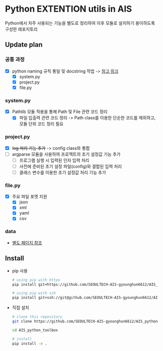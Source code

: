 # Python EXTENTION utils in AIS

Python에서 자주 사용되는 기능을 별도로 정리하여 이후 모듈로 설치하기 용이하도록 구성한 레포지토리

## Update plan

### 공통 과정

- [x] python naming 규칙 통일 및 docstring 작업 -> [참고 링크](https://github.com/SEOULTECH-AIS-gyounghun6612/AIS_lab_manual/blob/Publish/python/doc_string.md)
  - [x] system.py
  - [x] project.py
  - [x] file.py

### system.py

- [x] Pathlib 모듈 적용을 통해 Path 및 File 관련 코드 정리
  - [x] 파일 입출력 관련 코드 정리 -> Path class를 이용한 단순한 코드를 제외하고, 모듈 단위 코드 정리 필요

### project.py

- [x] ~~log 처리 기능 추가~~ -> config class와 통합
- [ ] argparse 모듈을 사용하여 프로젝트의 초기 설정값 기능 추가
  - [ ] 프로그램 실행 시 입력된 인자 입력 처리
  - [ ] 사전에 준비된 초기 설정 파일(config)와 결합된 입력 처리
  - [ ] 클래스 변수를 이용한 초기 설정값 처리 기능 추가

### file.py

- [x] 주요 파일 포멧 지원
  - [x] json
  - [x] xml
  - [x] yaml
  - [x] csv

### data

- [별도 페이지 참조](./python_toolbox/data/README.md)

## Install

- pip 사용

  ```bash
  # using pip with https
  pip install git+https://github.com/SEOULTECH-AIS-gyounghun6612/AIS_python_toolbox.git
  
  # using pip with ssh
  pip install git+ssh://git@github.com/SEOULTECH-AIS-gyounghun6612/AIS_python_toolbox.git
  ```

- 직접 설치

  ```bash
  # clone this repository
  git clone https://github.com/SEOULTECH-AIS-gyounghun6612/AIS_python_toolbox.git

  cd AIS_python_toolbox

  # install 
  pip install -e .

  ```
